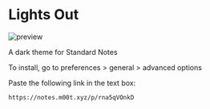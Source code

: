 # Lights Out

![preview](https://raw.githubusercontent.com/m00t316/lights-out/main/lights-out-preview.png)

A dark theme for Standard Notes

To install, go to preferences > general > advanced options

Paste the following link in the text box:
```
https://notes.m00t.xyz/p/rna5qVOnkD
```
